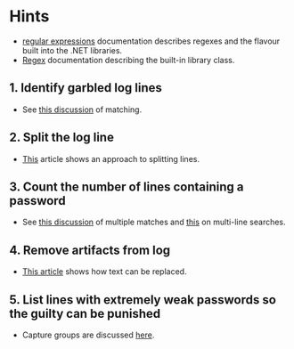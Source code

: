 # Hints

- [regular expressions][regular-expressions] documentation describes regexes and the flavour built into the .NET libraries.
- [Regex][regex] documentation describing the built-in library class.

## 1. Identify garbled log lines

- See [this discussion][ismatch] of matching.

## 2. Split the log line

- [This][split] article shows an approach to splitting lines.

## 3. Count the number of lines containing a password

- See [this discussion][multiple-matches] of multiple matches and [this][multi-line] on multi-line searches.

## 4. Remove artifacts from log

- [This article][replace] shows how text can be replaced.

## 5. List lines with extremely weak passwords so the guilty can be punished

- Capture groups are discussed [here][capture-groups].

[regular-expressions]: https://docs.microsoft.com/en-us/dotnet/standard/base-types/regular-expression-language-quick-reference
[regex]: https://docs.microsoft.com/en-us/dotnet/api/system.text.regularexpressions.regex?view=netcore-3.1
[ismatch]: https://docs.microsoft.com/en-us/dotnet/api/system.text.regularexpressions.regex.ismatch?view=netcore-3.1
[split]: https://docs.microsoft.com/en-us/dotnet/api/system.text.regularexpressions.regex.split?view=netcore-3.1
[multiple-matches]: https://docs.microsoft.com/en-us/dotnet/api/system.text.regularexpressions.regex.matches?view=netcore-3.1
[multi-line]: https://docs.microsoft.com/en-us/dotnet/api/system.text.regularexpressions.regexoptions?view=netcore-3.1
[replace]: https://docs.microsoft.com/en-us/dotnet/api/system.text.regularexpressions.regex.replace?view=netcore-3.1
[capture-groups]: https://docs.microsoft.com/en-us/dotnet/standard/base-types/grouping-constructs-in-regular-expressions